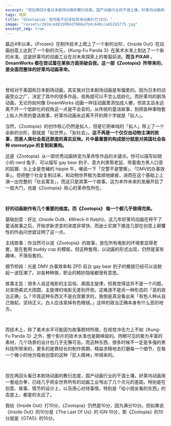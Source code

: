 ```yaml
---
excerpt: "现在再回头看日本剧场动画的敷衍态度，国产动画行业的干涸土壤，好莱坞动画用一套组合拳，已经几乎把全世界所有的动画工业甩出了几个次元的差距。特别是在创意、故事、情节的设计上，以及用心对待事情，特别是「给小朋友看的东西」的态度上。都差的太远了。"
tags: 电影
title: "《Zootopia》：我可能不应该给其他动画片打10分。"
image: "/assets/2016/e88190942f006a7bdc440cca652b5775.jpg"
excerpt_img: true
---
```


最近4年以来，《Frozen》在制作技术上爬上了一个新的台阶，《Inside Out》在动画创意上达到了一个新的次元，《Kung-Fu Panda 3》在美术水准上到达了一个新的水准。这是好莱坞的动画工业在对未来探索上的匍匐前进。**而当 PIXAR 、DreamWorks 都在尝试着在某些方面突破自我，这一部《Zootopia》所带来的，是全面而整体的好莱坞动画革命。**

<br>

曾经对于美国和日本剧场动画，其实我对日本剧场动画是有偏爱的。因为日本的动画受众之广，决定了其中的很多作品，视角就可以不怎么低龄化。而好莱坞的剧场动画，无论你如何像 DreamWorks 动画一样往动画里添加成人梗，但其主旨永远离不开一个低龄化的视角这一点是不会变的。从传统的童话故事，到把各种事物套上拟人外壳的童话故事，好莱坞动画永远离不开的两个字就是「拟人」。

当然，《Zootopia》的创作核心仍然是拟人，但是它把单纯的「拟人」带上了一个全新的台阶，那就是「拟世界」、「拟社会」。**这不再是一个仅仅由动物主演的故事，而是人类社会高还原度的真实反映。片中最重要的构成部分就是对美国社会各种 stereotype 的复制和重构。**

这是《Zootopia》从一部优秀动画转变为革命性作品的关键点。你可以描写如弱小的 nerd 兔子、可以描写 gay bear 豹子、意大利黑帮老鼠、带着南方黑人口音的狐狸、头上全是苍蝇的 hippie 牛，嘲讽一下「交警不是警察」、「DMV的办事效率」。但把整个社会复制过来，和动物世界极为柔顺地嫁接，进而在这个基础上上演一出完整的「社会寓言」，而这只是其第一个故事。这为本作未来的发展开启了一扇大门，也是《Zootopia》核心的革命性所在。

<br>

**好的动画剧作有几个重要的维度。而《Zootopia》 每一个都几乎做得完美。**

基础创意：好比《Inside Out》、《Wreck-It Ralph》，这几年好莱坞动画在榨干了童话故事之后，开始求新求变的进度非常快，而迪士尼旗下接连几部在创意上颠覆性的作品问世就证明了这一点。

主线故事：你当然可以说《Zootopia》的故事，放在所有电影的环境里显得老套，是在套用 buddy cop 的模板，但这种套用，以动画的形式出现，仍然是富有趣味、不落俗套的。

细节桥段：光是 DMV 办事效率和 ZPD 前台 gay bear 豹子的梗就已经可以说掀起一波狂潮了。对各种种族、职业的精妙隐喻都很有意思。

故事主旨：很多人说这电影的主旨俗、美国主旋律，但我觉得这并不是一个问题。对宣扬美式大团圆、主旋律的电影无差别开炮，这难道不是另一种形态的「恶的政治正确」么？毕竟这种东西又不是白宫要求的，我倒是真没看出来「有色人种从自己做起，坚持正义。白人应该拿掉有色眼镜。」这样的政治正确本身有什么恶的地方。

<br>

而技术上，除了美术水平可能因为故事题材所限，在视觉冲击力上不如《Kung-Fu Panda 3》之外，整个影片的技术水准也是巅峰级的。肉眼可见的极为丰富的素材，几个场景的设计也几乎无懈可击。而这种东西，很多时候不一定是多强的黑科技所带来的，更多的是靠较长的制作周期，精益求精地去打磨每一个细节，在每一个微小的地方吸收创意的这种「匠人精神」所得来的。

<br>

现在再回头看日本剧场动画的敷衍态度，国产动画行业的干涸土壤，好莱坞动画用一套组合拳，已经几乎把全世界所有的动画工业甩出了几个次元的差距。特别是在创意、故事、情节的设计上，以及用心对待事情，特别是「给小朋友看的东西」的态度上。都差的太远了。

我给《Inside Out》打10分，《Zootopia》仍然是10分，因为满分10分。但如果说《Inside Out》的10分是《The Last Of Us》的 IGN 10分，那《Zootopia》的10分就是《GTA5》的10分。
